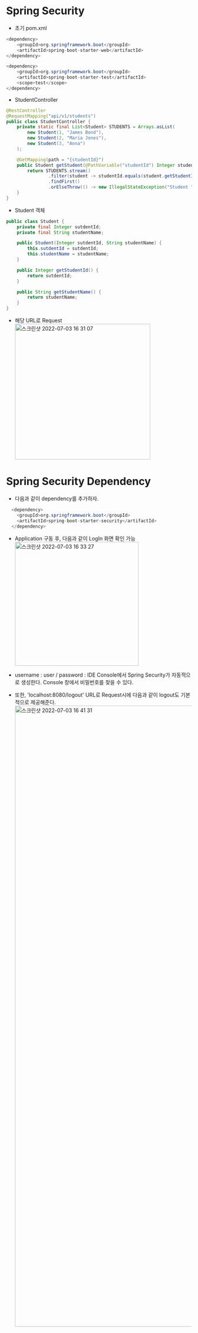 Spring Security 
===============
* 초기 pom.xml
```java
<dependency>
    <groupId>org.springframework.boot</groupId>
    <artifactId>spring-boot-starter-web</artifactId>
</dependency>

<dependency>
    <groupId>org.springframework.boot</groupId>
    <artifactId>spring-boot-starter-test</artifactId>
    <scope>test</scope>
</dependency>
```

* StudentController
```java
@RestController
@RequestMapping("api/v1/students")
public class StudentController {
    private static final List<Student> STUDENTS = Arrays.asList(
        new Student(1, "James Bond"),
        new Student(2, "Maria Jones"),
        new Student(3, "Anna")
    );

    @GetMapping(path = "{studentId}")
    public Student getStudent(@PathVariable("studentId") Integer studentId){
        return STUDENTS.stream()
                .filter(student -> studentId.equals(student.getStudentId()))
                .findFirst()
                .orElseThrow(() -> new IllegalStateException("Student " + studentId + " does not exists"));
    }
}
```

* Student 객체
```java
public class Student {
    private final Integer sutdentId;
    private final String studentName;

    public Student(Integer sutdentId, String studentName) {
        this.sutdentId = sutdentId;
        this.studentName = studentName;
    }

    public Integer getStudentId() {
        return sutdentId;
    }

    public String getStudentName() {
        return studentName;
    }
}
```

* 해당 URL로 Request</br>
  <img width="367" alt="스크린샷 2022-07-03 16 31 07" src="https://user-images.githubusercontent.com/70207093/177029878-fd222d2e-501a-4356-bf07-dc0e9b235f9a.png">

Spring Security Dependency
==========================
* 다음과 같이 dependency를 추가하자.
```java
  <dependency>
	<groupId>org.springframework.boot</groupId>
	<artifactId>spring-boot-starter-security</artifactId>
  </dependency>
```

* Application 구동 후, 다음과 같이 LogIn 화면 확인 가능</br>
  <img width="335" alt="스크린샷 2022-07-03 16 33 27" src="https://user-images.githubusercontent.com/70207093/177029959-824dcb23-2e4b-4d78-a7e3-83a88536a482.png">
* username : user / password : IDE Console에서 Spring Security가 자동적으로 생성한다. Console 창에서 비밀번호를 찾을 수 있다.

* 또한, 'localhost:8080/logout' URL로 Request시에 다음과 같이 logout도 기본적으로 제공해준다.
  <img width="1680" alt="스크린샷 2022-07-03 16 41 31" src="https://user-images.githubusercontent.com/70207093/177030176-29d9eef2-970b-4f6f-a680-754b9d1e362c.png">


